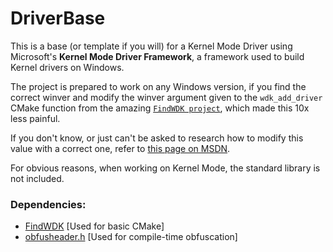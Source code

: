 # DriverBase

This is a base (or template if you will) for a Kernel Mode Driver using Microsoft's __Kernel Mode Driver Framework__, a
framework used to build Kernel drivers on Windows.

The project is prepared to work on any Windows version, if you find the correct winver and modify the winver argument
given to the `wdk_add_driver` CMake function from the amazing [`FindWDK
project`](https://github.com/SergiusTheBest/FindWDK), which made this 10x less painful.

If you don't know, or just can't be asked to research how to modify this value with a correct one, refer
to [this page on MSDN](https://learn.microsoft.com/en-us/cpp/porting/modifying-winver-and-win32-winnt).

For obvious reasons, when working on Kernel Mode, the standard library is not included.

### Dependencies:

- [FindWDK](https://github.com/SergiusTheBest/FindWDK) [Used for basic CMake]
- [obfusheader.h](https://github.com/ac3ss0r/obfusheader.h) [Used for compile-time obfuscation]